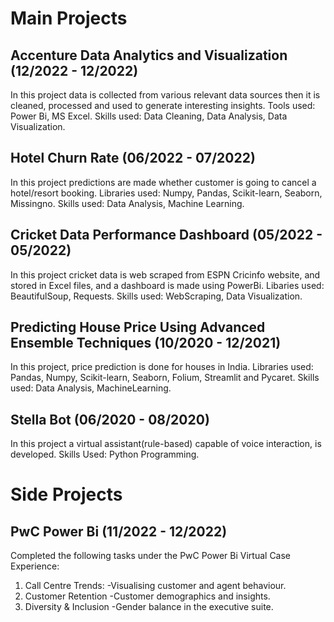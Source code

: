 # Main Projects


## Accenture Data Analytics and Visualization (12/2022 - 12/2022)

In this project data is collected from various relevant data sources then it is cleaned, processed and used to generate interesting insights.
Tools used: Power Bi, MS Excel.
Skills used: Data Cleaning, Data Analysis, Data Visualization.
    

## Hotel Churn Rate (06/2022 - 07/2022)

In this project predictions are made whether customer is going to cancel a hotel/resort booking.
Libraries used: Numpy, Pandas, Scikit-learn, Seaborn, Missingno.
Skills used: Data Analysis, Machine Learning.


## Cricket Data Performance Dashboard (05/2022 - 05/2022)

In this project cricket data is web scraped from ESPN Cricinfo website, and stored in Excel files, and a dashboard is made using PowerBi.
Libaries used: BeautifulSoup, Requests.
Skills used: WebScraping, Data Visualization.


## Predicting House Price Using Advanced Ensemble Techniques (10/2020 - 12/2021)

In this project, price prediction is done for houses in India.
Libraries used: Pandas, Numpy, Scikit-learn, Seaborn, Folium, Streamlit and Pycaret.
Skills used: Data Analysis, MachineLearning.


## Stella Bot (06/2020 - 08/2020)

In this project a virtual assistant(rule-based) capable of voice interaction, is developed.
Skills Used: Python Programming.


# Side Projects


## PwC Power Bi (11/2022 - 12/2022)

Completed the following tasks under the PwC Power Bi Virtual Case Experience:
1. Call Centre Trends:
    -Visualising customer and agent behaviour.
2. Customer Retention
    -Customer demographics and insights.
3. Diversity & Inclusion
    -Gender balance in the executive suite.


